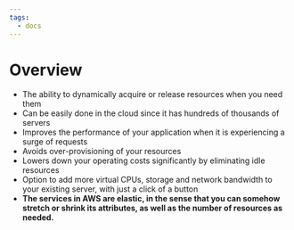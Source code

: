 ```yaml
---
tags:
  - docs
---
```


# Overview

- The ability to dynamically acquire or release resources when you need them 
- Can be easily done in the cloud since it has hundreds of thousands of servers
- Improves the performance of your application when it is experiencing a surge of requests
- Avoids over-provisioning of your resources
- Lowers down your operating costs significantly by eliminating idle resources
- Option to add more virtual CPUs, storage and network bandwidth to your existing server, with just a click of a button
- **The services in AWS are elastic, in the sense that you can somehow stretch or shrink its attributes, as well as the number of resources as needed.**


